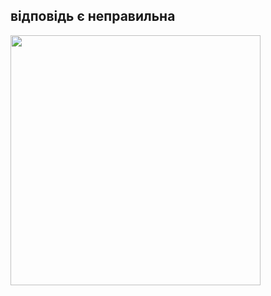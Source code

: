  <html>
   <head>
<link rel="rdfalsesheet" type="text/css" href="rdfalse.css" />
   </head>
  <heder>
   <p><h2>відповідь є неправильна </h2></p>
  </heder>
   <body>
 <nav><img src="//free-png.ru/wp-content/uploads/2021/06/free-png.ru-39.png"with="400px"height="400px"/></nav>
   </body>
</html>
